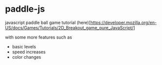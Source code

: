 # paddle-js
javascript paddle ball game
tutorial (here)[https://developer.mozilla.org/en-US/docs/Games/Tutorials/2D_Breakout_game_pure_JavaScript/]

with some more features such as

 * basic levels
 * speed increases
 * color changes
 
